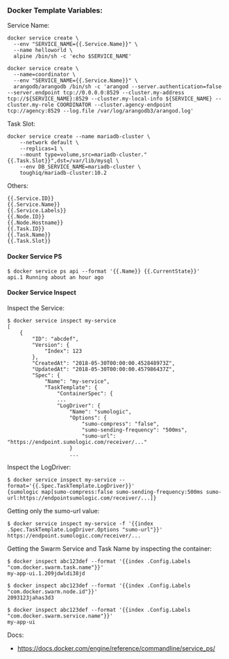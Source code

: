 ###  Docker Template Variables:

Service Name:

```
docker service create \
  --env "SERVICE_NAME={{.Service.Name}}" \
  --name helloworld \
  alpine /bin/sh -c 'echo $SERVICE_NAME'
```

```
docker service create \
  --name=coordinator \
  --env "SERVICE_NAME={{.Service.Name}}" \
  arangodb/arangodb /bin/sh -c 'arangod --server.authentication=false --server.endpoint tcp://0.0.0.0:8529 --cluster.my-address tcp://${SERVICE_NAME}:8529 --cluster.my-local-info ${SERVICE_NAME} --cluster.my-role COORDINATOR --cluster.agency-endpoint tcp://agency:8529 --log.file /var/log/arangodb3/arangod.log'
```

Task Slot:

```
docker service create --name mariadb-cluster \
	--network default \
	--replicas=1 \
	--mount type=volume,src=mariadb-cluster."{{.Task.Slot}}",dst=/var/lib/mysql \
	--env DB_SERVICE_NAME=mariadb-cluster \
	toughiq/mariadb-cluster:10.2
```

Others:

```
{{.Service.ID}}
{{.Service.Name}}
{{.Service.Labels}}
{{.Node.ID}}
{{.Node.Hostname}}
{{.Task.ID}}
{{.Task.Name}}
{{.Task.Slot}}
```

#### Docker Service PS

```
$ docker service ps api --format '{{.Name}} {{.CurrentState}}'
api.1 Running about an hour ago
```

#### Docker Service Inspect

Inspect the Service:

```
$ docker service inspect my-service
[
    {
        "ID": "abcdef",
        "Version": {
            "Index": 123
        },
        "CreatedAt": "2018-05-30T00:00:00.452848973Z",
        "UpdatedAt": "2018-05-30T00:00:00.457986437Z",
        "Spec": {
            "Name": "my-service",
            "TaskTemplate": {
                "ContainerSpec": {
                ...
                "LogDriver": {
                    "Name": "sumologic",
                    "Options": {
                        "sumo-compress": "false",
                        "sumo-sending-frequency": "500ms",
                        "sumo-url": "https://endpoint.sumologic.com/receiver/..."
                    }
                    ...
```

Inspect the LogDriver:

```
$ docker service inspect my-service --format='{{.Spec.TaskTemplate.LogDriver}}'
{sumologic map[sumo-compress:false sumo-sending-frequency:500ms sumo-url:https://endpointsumologic.com/receiver/...]}
```

Getting only the sumo-url value:

```
$ docker service inspect my-service -f '{{index .Spec.TaskTemplate.LogDriver.Options "sumo-url"}}'
https://endpoint.sumologic.com/receiver/...
```

Getting the Swarm Service and Task Name by inspecting the container:

```
$ docker inspect abc123def --format '{{index .Config.Labels "com.docker.swarm.task.name"}}'
my-app-ui.1.209jdwldi38jd
```

```
$ docker inspect abc123def --format '{{index .Config.Labels "com.docker.swarm.node.id"}}'
2093123jahas3d3
```

```
$ docker inspect abc123def --format '{{index .Config.Labels "com.docker.swarm.service.name"}}'
my-app-ui
```

Docs:
- https://docs.docker.com/engine/reference/commandline/service_ps/

